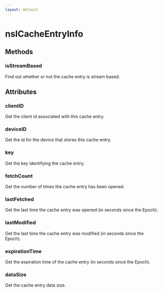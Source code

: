 ```yaml
---
layout: default
---
```


# nsICacheEntryInfo #

## Methods ##

### isStreamBased ###

Find out whether or not the cache entry is stream based.


## Attributes ##

### clientID ###

Get the client id associated with this cache entry.


### deviceID ###

Get the id for the device that stores this cache entry.


### key ###

Get the key identifying the cache entry.


### fetchCount ###

Get the number of times the cache entry has been opened.


### lastFetched ###

Get the last time the cache entry was opened (in seconds since the Epoch).


### lastModified ###

Get the last time the cache entry was modified (in seconds since the Epoch).


### expirationTime ###

Get the expiration time of the cache entry (in seconds since the Epoch).


### dataSize ###

Get the cache entry data size.

